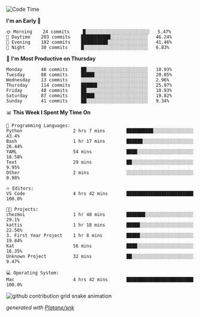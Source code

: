 <!--START_SECTION:waka-->
![Code Time](http://img.shields.io/badge/Code%20Time-204%20hrs%2058%20mins-blue)

**I'm an Early 🐤** 

```text
🌞 Morning    24 commits     █░░░░░░░░░░░░░░░░░░░░░░░░   5.47% 
🌆 Daytime    203 commits    ███████████░░░░░░░░░░░░░░   46.24% 
🌃 Evening    182 commits    ██████████░░░░░░░░░░░░░░░   41.46% 
🌙 Night      30 commits     █░░░░░░░░░░░░░░░░░░░░░░░░   6.83%

```
📅 **I'm Most Productive on Thursday** 

```text
Monday       48 commits     ██░░░░░░░░░░░░░░░░░░░░░░░   10.93% 
Tuesday      88 commits     █████░░░░░░░░░░░░░░░░░░░░   20.05% 
Wednesday    13 commits     ░░░░░░░░░░░░░░░░░░░░░░░░░   2.96% 
Thursday     114 commits    ██████░░░░░░░░░░░░░░░░░░░   25.97% 
Friday       48 commits     ██░░░░░░░░░░░░░░░░░░░░░░░   10.93% 
Saturday     87 commits     █████░░░░░░░░░░░░░░░░░░░░   19.82% 
Sunday       41 commits     ██░░░░░░░░░░░░░░░░░░░░░░░   9.34%

```


📊 **This Week I Spent My Time On** 

```text
💬 Programming Languages: 
Python                   2 hrs 7 mins        ██████████░░░░░░░░░░░░░░░   43.4% 
Bash                     1 hr 17 mins        ██████░░░░░░░░░░░░░░░░░░░   26.44% 
YAML                     54 mins             ████░░░░░░░░░░░░░░░░░░░░░   18.58% 
Text                     29 mins             ██░░░░░░░░░░░░░░░░░░░░░░░   9.95% 
Other                    2 mins              ░░░░░░░░░░░░░░░░░░░░░░░░░   0.98%

🔥 Editors: 
VS Code                  4 hrs 42 mins       █████████████████████████   100.0%

🐱‍💻 Projects: 
chezmoi                  1 hr 40 mins        ███████░░░░░░░░░░░░░░░░░░   29.1% 
kattis                   1 hr 18 mins        █████░░░░░░░░░░░░░░░░░░░░   22.56% 
3. First Year Project    1 hr 8 mins         █████░░░░░░░░░░░░░░░░░░░░   19.84% 
Kat                      56 mins             ████░░░░░░░░░░░░░░░░░░░░░   16.35% 
Unknown Project          32 mins             ██░░░░░░░░░░░░░░░░░░░░░░░   9.47%

💻 Operating System: 
Mac                      4 hrs 42 mins       █████████████████████████   100.0%

```


<!--END_SECTION:waka-->


<!--Snake Game-->
![github contribution grid snake animation](https://raw.githubusercontent.com/viggo-gascou/viggo-gascou/output/github-contribution-grid-snake.svg)

_generated with [Platane/snk](https://github.com/Platane/snk)_
<!--Snake Game-->

